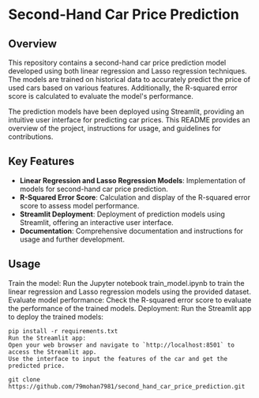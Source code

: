 # Second-Hand Car Price Prediction


## Overview
This repository contains a second-hand car price prediction model developed using both linear regression and Lasso regression techniques. The models are trained on historical data to accurately predict the price of used cars based on various features. Additionally, the R-squared error score is calculated to evaluate the model's performance.

The prediction models have been deployed using Streamlit, providing an intuitive user interface for predicting car prices. This README provides an overview of the project, instructions for usage, and guidelines for contributions.

## Key Features
- **Linear Regression and Lasso Regression Models**: Implementation of models for second-hand car price prediction.
- **R-Squared Error Score**: Calculation and display of the R-squared error score to assess model performance.
- **Streamlit Deployment**: Deployment of prediction models using Streamlit, offering an interactive user interface.
- **Documentation**: Comprehensive documentation and instructions for usage and further development.

## Usage

Train the model:
Run the Jupyter notebook train_model.ipynb to train the linear regression and Lasso regression models using the provided dataset.
Evaluate model performance:
Check the R-squared error score to evaluate the performance of the trained models.
Deployment:
Run the Streamlit app to deploy the trained models:

    pip install -r requirements.txt
    Run the Streamlit app:
    Open your web browser and navigate to `http://localhost:8501` to access the Streamlit app.
    Use the interface to input the features of the car and get the predicted price.
    
    git clone https://github.com/79mohan7981/second_hand_car_price_prediction.git

